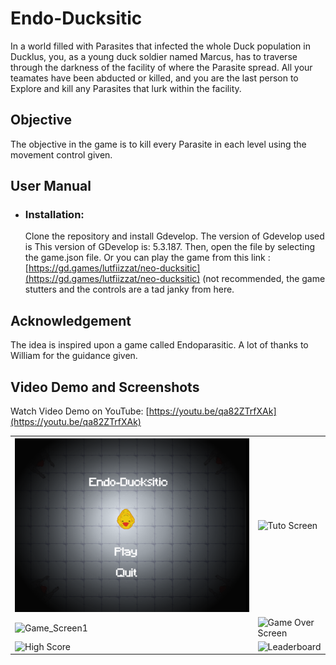 # Endo-Ducksitic
In a world filled with Parasites that infected the whole Duck population in Ducklus, you, as a young duck soldier named Marcus, has to traverse through the darkness of
the facility of where the Parasite spread. All your teamates have been abducted or killed, and you are the last person to Explore and kill any Parasites that lurk within the facility.

## Objective
The objective in the game is to kill every Parasite in each level using the movement control given.

## User Manual
- ### Installation:
  Clone the repository and install Gdevelop. The version of Gdevelop used is This version of GDevelop is: 5.3.187. Then, open the file by selecting the game.json file.
  Or you can play the game from this link : [https://gd.games/lutfiizzat/neo-ducksitic](https://gd.games/lutfiizzat/neo-ducksitic) (not recommended, the game stutters and
  the controls are a tad janky from here.

## Acknowledgement
The idea is inspired upon a game called Endoparasitic. A lot of thanks to William for the guidance given.

        
## Video Demo and Screenshots
Watch Video Demo on YouTube: [https://youtu.be/qa82ZTrfXAk](https://youtu.be/qa82ZTrfXAk)
<table>
  <tr>
    <td><img src="demo/Start_Screen.png" alt="Start Screen"></td>
    <td><img src="demo/Tutorial_Screen.png" alt="Tuto Screen"></td>
  </tr>
  <tr>
    <td><img src="demo/Game_Screen1.png" alt="Game_Screen1"></td>
    <td><img src="demo/Game_Over_Screen.png" alt="Game Over Screen"></td>
  </tr>
  <tr>
    <td><img src="demo/High_Score.png" alt="High Score"></td>
    <td><img src="demo/Leaderboard_Screen.png" alt="Leaderboard"></td>
  </tr>
  <tr>
